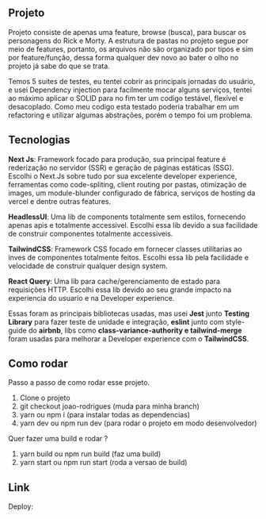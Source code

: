 ## Projeto

Projeto consiste de apenas uma feature, browse (busca), para buscar os personagens do Rick e Morty. A estrutura de pastas no projeto segue por meio de features, portanto, os arquivos não são organizado por tipos e sim por feature/função, dessa forma qualquer dev novo ao bater o olho no projeto já sabe do que se trata.

Temos 5 suites de testes, eu tentei cobrir as principais jornadas do usuário, e usei Dependency injection para facilmente mocar alguns serviços, tentei ao máximo aplicar o SOLID para no fim ter um codigo testável, flexível e desacoplado. Como meu codigo esta testado poderia trabalhar em um refactoring e utilizar algumas abstrações, porém o tempo foi um problema.

## Tecnologias

**Next Js**: Framework focado para produção, sua principal feature é rederização no servidor (SSR) e geração de páginas estáticas (SSG). Escolhi o Next.Js sobre tudo por sua excelente developer experience, ferramentas como code-spliting, client routing por pastas, otimização de images, um module-blunder configurado de fábrica, serviços de hosting da vercel e dentre outras features.

**HeadlessUI**: Uma lib de components totalmente sem estilos, fornecendo apenas apis e totalmente accessivel. Escolhi essa lib devido a sua facilidade de construir componentes totalmente accessiveis.

**TailwindCSS**: Framework CSS focado em fornecer classes utilitarias ao inves de componentes totalmente feitos. Escolhi essa lib pela facilidade e velocidade de construir qualquer design system.

**React Query**: Uma lib para cache/gerenciamento de estado para requisições HTTP. Escolhi essa lib devido ao seu grande impacto na experiencia do usuario e na Developer experience.

Essas foram as principais bibliotecas usadas, mas usei **Jest** junto **Testing Library** para fazer teste de unidade e integração, **eslint** junto com style-guide do **airbnb**, libs como **class-variance-authority e tailwind-merge** foram usadas para melhorar a Developer experience com o **TailwindCSS**.

## Como rodar

Passo a passo de como rodar esse projeto.

1. Clone o projeto
2. git checkout joao-rodrigues (muda para minha branch)
3. yarn ou npm i (para instalar todas as dependencias)
4. yarn dev ou npm run dev (para rodar o projeto em modo desenvolvedor)

Quer fazer uma build e rodar ?

1. yarn build ou npm run build (faz uma build)
2. yarn start ou npm run start (roda a versao de build)

## Link

Deploy:
